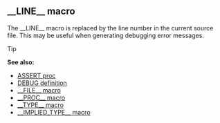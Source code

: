 ## \_\_LINE\_\_ macro


The \_\_LINE\_\_ macro is replaced by the line number in the
current source file. This may be useful when generating debugging error
messages.

> [!TIP] 
> **See also:**
> +   [ASSERT proc](/ref/proc/ASSERT.md) 
> +   [DEBUG definition](/ref/DM/preprocessor/define/DEBUG.md) 
> +   [\_\_FILE\_\_ macro](/ref/DM/preprocessor/__FILE__.md) 
> +   [\_\_PROC\_\_ macro](/ref/DM/preprocessor/__PROC__.md) 
> +   [\_\_TYPE\_\_ macro](/ref/DM/preprocessor/__TYPE__.md) 
> +   [\_\_IMPLIED_TYPE\_\_ macro](/ref/DM/preprocessor/__IMPLIED_TYPE__.md) 